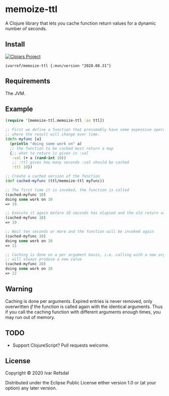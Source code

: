 # memoize-ttl

A Clojure library that lets you cache function return values for a dynamic number of seconds.

## Install

[![Clojars Project](https://img.shields.io/clojars/v/ivarref/memoize-ttl.svg)](https://clojars.org/ivarref/memoize-ttl)

`ivarref/memoize-ttl {:mvn/version "2020.08.31"}`

## Requirements

The JVM.

## Example

```clojure
(require '[memoize-ttl.memoize-ttl :as ttl])

;; First we define a function that presumably have some expensive operation 
;; where the result will change over time.
(defn myfunc [a]
  (println "doing some work on" a)
  ;; the function to be cached must return a map
  {;; what to return is given in :val
   :val (+ a (rand-int 10)) 
   ;; :ttl gives how many seconds :val should be cached   
   :ttl 10})

;; Create a cached version of the function
(def cached-myfunc (ttl/memoize-ttl myfunc))

;; The first time it is invoked, the function is called
(cached-myfunc 10)
doing some work on 10
=> 19

;; Execute it again before 10 seconds has elapsed and the old return value will be used
(cached-myfunc 10) 
=> 19

;; Wait ten seconds or more and the function will be invoked again
(cached-myfunc 10)
doing some work on 10
=> 11

;; Caching is done on a per argument basis, i.e. calling with a new argument
;; will always produce a new value
(cached-myfunc 20)
doing some work on 20
=> 22
```

## Warning

Caching is done per arguments. Expired entries is never removed, only overwritten
*if* the function is called again with the identical arguments. Thus if you call
the caching function with different arguments enough times, you may run out of memory.

## TODO

* Support ClojureScript? Pull requests welcome.

## License
   
Copyright © 2020 Ivar Refsdal
   
Distributed under the Eclipse Public License either version 1.0 or (at your option) any later version.